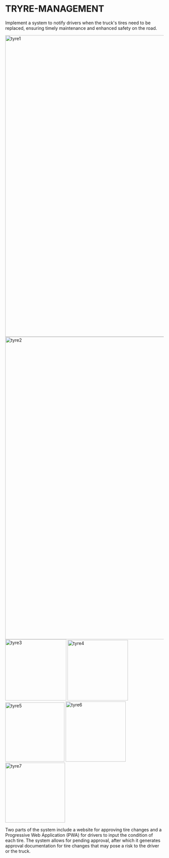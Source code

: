 # TRYRE-MANAGEMENT
Implement a system to notify drivers when the truck's tires need to be replaced, ensuring timely maintenance and enhanced safety on the road.

<img width="956" alt="tyre1" src="https://github.com/user-attachments/assets/3dd0569d-74ad-4081-b776-aa21888319fc">
<img width="959" alt="tyre2" src="https://github.com/user-attachments/assets/5a198aec-264c-4ccd-98e7-d4bb3c50c1d2">
<img width="194" alt="tyre3" src="https://github.com/user-attachments/assets/ffd17f08-75e0-442e-a967-093f6e0a7b1d">
<img width="192" alt="tyre4" src="https://github.com/user-attachments/assets/9c167cdf-e6e0-4b80-b06e-3031c4424ba9">
<img width="188" alt="tyre5" src="https://github.com/user-attachments/assets/397eec67-fe22-459e-a371-089e192c2ec4">
<img width="191" alt="tyre6" src="https://github.com/user-attachments/assets/9645c12e-00c4-4286-b2a3-c72e2bf3c3cc">
<img width="190" alt="tyre7" src="https://github.com/user-attachments/assets/80f29fb2-7160-496a-bb9b-ad3467387393">

Two parts of the system include a website for approving tire changes and a Progressive Web Application (PWA) for drivers to input the condition of each tire. The system allows for pending approval, after which it generates approval documentation for tire changes that may pose a risk to the driver or the truck.
